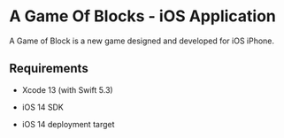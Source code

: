 # A Game Of Blocks - iOS Application

A Game of Block is a new game designed and developed for iOS iPhone.

## Requirements

- Xcode 13 (with Swift 5.3)

- iOS 14 SDK
- iOS 14 deployment target